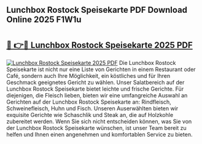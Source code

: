 ## Lunchbox Rostock Speisekarte PDF Download Online 2025 F1W1u

# <h2><a href="http://gcd3eet.nevu.top/?p=Lunchbox+Rostock+Speisekarte">🔗 👉🔴 Lunchbox Rostock Speisekarte 2025 PDF</a></h2>

[![Lunchbox Rostock Speisekarte 2025 PDF](https://i.imgur.com/dBaPXMq.png)](http://gcd3eet.nevu.top/?p=Lunchbox+Rostock+Speisekarte)
Die Lunchbox Rostock Speisekarte ist nicht nur eine Liste von Gerichten in einem Restaurant oder Café, sondern auch Ihre Möglichkeit, ein köstliches und für Ihren Geschmack geeignetes Gericht zu wählen. Unser Salatbereich auf der Lunchbox Rostock Speisekarte bietet leichte und frische Gerichte. Für diejenigen, die Fleisch lieben, bieten wir eine umfangreiche Auswahl an Gerichten auf der Lunchbox Rostock Speisekarte an: Rindfleisch, Schweinefleisch, Huhn und Fisch. Unseren Auserwählten bieten wir exquisite Gerichte wie Schaschlik und Steak an, die auf Holzkohle zubereitet werden. Wenn Sie sich nicht entscheiden können, was Sie von der Lunchbox Rostock Speisekarte wünschen, ist unser Team bereit zu helfen und Ihnen einen angenehmen und komfortablen Service zu bieten.
